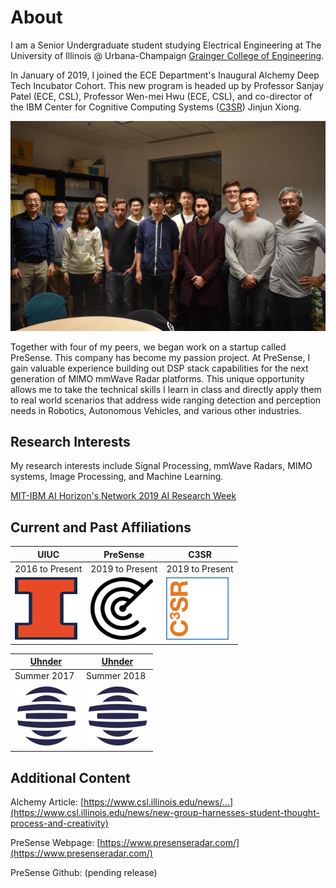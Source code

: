 # About
I am a Senior Undergraduate student studying Electrical Engineering at The University of Illinois @ Urbana-Champaign [Grainger College of Engineering](https://grainger.illinois.edu/). 

In January of 2019, I joined the ECE Department's Inaugural Alchemy Deep Tech Incubator Cohort. This new program is headed up by Professor Sanjay Patel (ECE, CSL), Professor Wen-mei Hwu (ECE, CSL), and co-director of the IBM Center for Cognitive Computing Systems ([C3SR](https://www.c3sr.com/)) Jinjun Xiong.

<img src="res/Team.jpg?raw=true"/>

Together with four of my peers, we began work on a startup called PreSense. This company has become my passion project. At PreSense, I gain valuable experience building out DSP stack capabilities for the next generation of MIMO mmWave Radar platforms. This unique opportunity allows me to take the technical skills I learn in class and directly apply them to real world scenarios that address wide ranging detection and perception needs in Robotics, Autonomous Vehicles, and various other industries.

## Research Interests
My research interests include Signal Processing, mmWave Radars, MIMO systems, Image Processing, and Machine Learning.

[MIT-IBM AI Horizon's Network 2019 AI Research Week](/MIT_AIHN)

## Current and Past Affiliations

UIUC | PreSense | C3SR
------------ | ------------- | -------------
2016 to Present | 2019 to Present | 2019 to Present
<img src="res/uiuc_large.png?raw=true" width="100" height="100"/> | <img src="res/PreSense.png?raw=true" width="100" height="100"/> | <img src="res/C3SR.png?raw=true" width="100" height="100"/>

[Uhnder](https://www.uhnder.com/) | [Uhnder](https://www.uhnder.com/)
------------ | -------------
Summer 2017  | Summer 2018
<img src="res/Uhnder.png?raw=true" width="100" height="100"/> | <img src="res/Uhnder.png?raw=true" width="100" height="100"/>

## Additional Content

Alchemy Article: [https://www.csl.illinois.edu/news/...](https://www.csl.illinois.edu/news/new-group-harnesses-student-thought-process-and-creativity)

PreSense Webpage: [https://www.presenseradar.com/](https://www.presenseradar.com/)

PreSense Github: (pending release)